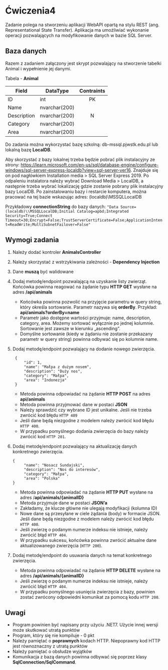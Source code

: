 # Ćwiczenia4

Zadanie polega na stworzeniu aplikacji WebAPI opartą na stylu REST (ang. Representational State Transfer). Aplikacja ma umożliwiać wykonanie operacji pozwalających na modyfikowanie danych w bazie SQL Server.

## Baza danych

Razem z zadaniem załączony jest skrypt pozwalający na stworzenie tabelki Animal i wypełnienie jej danymi.

Tabela - **Animal**

| Field       | DataType      | Contraints |
| ----------- | ------------- | :--------: |
| ID          | int           |     PK     |
| Name        | nvarchar(200) |            |
| Description | nvarchar(200) |     N      |
| Category    | nvarchar(200) |            |
| Area        | nvarchar(200) |            |

Do zadania można wykorzystać bazę szkolną: db-mssql.pjwstk.edu.pl lub lokalną bazę **LocalDB**.

Aby skorzystać z bazy lokalnej trzeba będzie pobrać plik instalacyjny ze strony: https://learn.microsoft.com/en-us/sql/database-engine/configure-windows/sql-server-express-localdb?view=sql-server-ver16. Znajduje się on pod nagłówkiem Installation media > SQL Server Express 2019. Po odpaleniu instalatora należy wybrać Download Media > LocalDB, a następnie trzeba wybrać lokalizację gdzie zostanie pobrany plik instalacyjny bazy LocalDB. Po zainstalowaniu bazy i restarcie komputera, można pracować na tej bazie wskazując adres: (localdb)\MSSQLLocalDB

Przykładowy **connectionString** do bazy danych:
`"Data Source=(localdb)\\MSSQLLocalDB;Initial Catalog=apbd;Integrated Security=True;Connect Timeout=30;Encrypt=False;TrustServerCertificate=False;ApplicationIntent=ReadWrite;MultiSubnetFailover=False"`

## Wymogi zadania

1. Należy dodać kontroler **AnimalsController**
2. Należy skorzystać z wstrzykiwania zależności - **Dependency Injection**
3. Dane **muszą** być walidowane
4. Dodaj metodę/endpoint pozwalającą na uzyskanie listy zwierząt. Końcówka powinna reagować na żądanie typu **HTTP GET** wysłane na adres **/api/animals**

   - Końcówka powinna pozwolić na przyjęcie parametru w query string, który określa sortowanie. Parametr nazywa się **orderBy**. Przykład: **api/animals?orderBy=name**
   - Parametr jako dostępne wartości przyjmuje: name, description, category, area. Możemy sortować wyłącznie po jednej kolumnie. Sortowanie jest zawsze w kierunku „ascending”.
   - Domyślne sortowanie (kiedy w żądaniu nie zostanie przekazany parametr w query string) powinna odbywać się po kolumnie name.

5. Dodaj metodę/endpoint pozwalający na dodanie nowego zwierzęcia.

   ```
    {
        "id": 1,
        "name": "Małpa z dużym nosem",
        "description": "Duży nos",
        "category": "Małpa",
        "area": "Indonezja"
    }
   ```

   - Metoda powinna odpowiadać na żądanie **HTTP POST** na adres **api/animals**
   - Metoda powinna przyjmować dane w postaci **JSON**
   - Należy sprawdzić czy wybrane ID jest unikalne. Jeśli nie trzeba zwrócić kod błędu `HTTP 409`
   - Jeśli dane będą niezgodne z modelem należy zwrócić kod błędu `HTTP 400`.
   - W przypadku pomyślnego dodania zwierzęcia do bazy należy zwrócić kod `HTTP 201`.

6. Dodaj metodę/endpoint pozwalający na aktualizację danych konkretnego zwierzęcia.

   ```
   {
        "name": "Nosacz Sundajski",
        "description": "Nos do interesów",
        "category": "Małpa",
        "area": "Polska"
   }
   ```

   - Metoda powinna odpowiadać na żądanie **HTTP PUT** wysłane na adres
     /**api/animals/{animalID}**
   - Metoda przyjmuje dane w postaci **JSON’a**
   - Zakładamy, że klucze główne nie ulegają modyfikacji (kolumna ID)
   - Nowe dane są przesyłane w ciele żądania (body) w formacie JSON. Jeśli dane będą niezgodne z modelem należy zwrócić kod błędu `HTTP 400`.
   - Jeśli zwierzę o podanym numerze indeksu nie istnieje, należy zwrócić błąd `HTTP 404`.
   - W przypadku sukcesu, końcówka powinna zwrócić aktualne dane aktualizowanego zwierzęcia (`HTTP 200`).

7. Dodaj metodę/endpoint do usuwania danych na temat konkretnego zwierzęcia.
   - Metoda powinna odpowiadać na żądanie **HTTP DELETE** wysłane na adres
     **/api/animals/{animalID}**
   - Jeśli zwierzę o podanym numerze indeksu nie istnieje, należy zwrócić błąd `HTTP 404`.
   - W przypadku pomyślnego usunięcia zwierzęcia z bazy, powinien zostać zwrócony odpowiedni komunikat za pomocą kodu `HTTP 200`.

## Uwagi

- Program powinien być napisany przy użyciu .NET7. Użycie innej wersji może skutkować utratą punktów
- Program, który się nie kompiluje - 0 pkt
- Należy pamiętać o **poprawnych** kodach HTTP. Niepoprawny kod HTTP jest równoznaczny z utratą punktów
- Należy pamiętać o obsłudze wyjątków
- Komunikacja z bazą danych powinna odbywać się poprzez klasy **SqlConnection/SqlCommand**.
